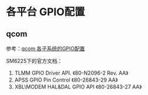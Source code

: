 # 各平台 GPIO配置

## qcom

参考：[qcom 各子系统的GPIO配置](../../study\qcom\高通平台GPIO引脚复用指导_高通gpio配置-CSDN博客.mhtml)

SM6225下的官方文档：

1. TLMM GPIO Driver API.   《80-N2096-2 Rev. AA》
2. APSS GPIO Pin Control 《80-26843-29 AA》
3. XBL\MODEM HAL&DAL GPIO API 《80-26843-27 AA》

